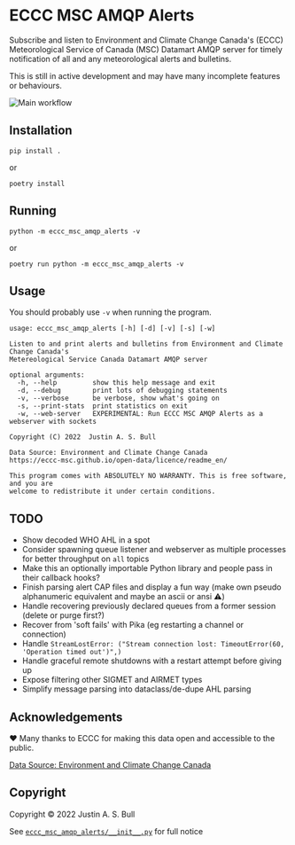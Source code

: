 # ECCC MSC AMQP Alerts

Subscribe and listen to Environment and Climate Change Canada's (ECCC) Meteorological
Service of Canada (MSC) Datamart AMQP server for timely notification of all and any
meteorological alerts and bulletins.

This is still in active development and may have many incomplete features or behaviours.

![Main workflow](https://github.com/f3ndot/eccc-msc-amqp-alerts/actions/workflows/python-app.yml/badge.svg)

## Installation

```
pip install .
```

or

```
poetry install
```

## Running

```
python -m eccc_msc_amqp_alerts -v
```

or

```
poetry run python -m eccc_msc_amqp_alerts -v
```

## Usage

You should probably use `-v` when running the program.

```
usage: eccc_msc_amqp_alerts [-h] [-d] [-v] [-s] [-w]

Listen to and print alerts and bulletins from Environment and Climate Change Canada's
Metereological Service Canada Datamart AMQP server

optional arguments:
  -h, --help         show this help message and exit
  -d, --debug        print lots of debugging statements
  -v, --verbose      be verbose, show what's going on
  -s, --print-stats  print statistics on exit
  -w, --web-server   EXPERIMENTAL: Run ECCC MSC AMQP Alerts as a webserver with sockets

Copyright (C) 2022  Justin A. S. Bull

Data Source: Environment and Climate Change Canada
https://eccc-msc.github.io/open-data/licence/readme_en/

This program comes with ABSOLUTELY NO WARRANTY. This is free software, and you are
welcome to redistribute it under certain conditions.
```

## TODO

- Show decoded WHO AHL in a spot
- Consider spawning queue listener and webserver as multiple processes for better throughput on `all` topics
- Make this an optionally importable Python library and people pass in their callback hooks?
- Finish parsing alert CAP files and display a fun way (make own pseudo alphanumeric equivalent and maybe an ascii or ansi ⚠️)
- Handle recovering previously declared queues from a former session (delete or purge first?)
- Recover from 'soft fails' with Pika (eg restarting a channel or connection)
- Handle `StreamLostError: ("Stream connection lost: TimeoutError(60, 'Operation timed out')",)`
- Handle graceful remote shutdowns with a restart attempt before giving up
- Expose filtering other SIGMET and AIRMET types
- Simplify message parsing into dataclass/de-dupe AHL parsing

## Acknowledgements

❤️ Many thanks to ECCC for making this data open and accessible to the public.

[Data Source: Environment and Climate Change Canada](https://eccc-msc.github.io/open-data/licence/readme_en/)

## Copyright

Copyright © 2022 Justin A. S. Bull

See [`eccc_msc_amqp_alerts/__init__.py`](eccc_msc_amqp_alerts/__init__.py) for full notice
